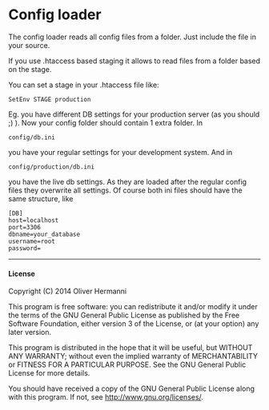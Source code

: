 Config loader
=============
The config loader reads all config files from a folder. Just include
the file in your source.

If you use .htaccess based staging it allows to read files from a
folder based on the stage.

You can set a stage in your .htaccess file like:

    SetEnv STAGE production

Eg. you have different DB settings for your production server (as you
should ;) ). Now your config folder should contain 1 extra folder. In

    config/db.ini

you have your regular settings for your development system. And in

    config/production/db.ini

you have the live db settings. As they are loaded after the regular
config files they overwrite all settings. Of course both ini files
should have the same structure, like

    [DB]
    host=localhost
    port=3306
    dbname=your_database
    username=root
    password=

***

#### License

Copyright (C) 2014 Oliver Hermanni

This program is free software: you can redistribute it and/or modify
it under the terms of the GNU General Public License as published by
the Free Software Foundation, either version 3 of the License, or
(at your option) any later version.

This program is distributed in the hope that it will be useful,
but WITHOUT ANY WARRANTY; without even the implied warranty of
MERCHANTABILITY or FITNESS FOR A PARTICULAR PURPOSE.  See the
GNU General Public License for more details.

You should have received a copy of the GNU General Public License
along with this program.  If not, see <http://www.gnu.org/licenses/>.